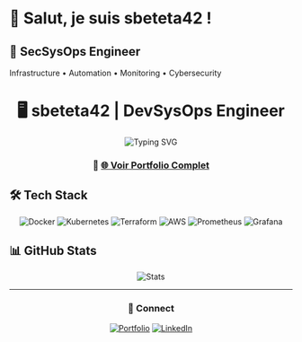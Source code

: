 # 👋 Salut, je suis sbeteta42 !

## 🚀 SecSysOps Engineer 
Infrastructure • Automation • Monitoring • Cybersecurity
<div align="center">

# 🖥️ sbeteta42 | DevSysOps Engineer

<img src="https://readme-typing-svg.herokuapp.com?font=JetBrains+Mono&size=20&duration=3000&pause=1000&color=00FF41&center=true&vCenter=true&width=435&lines=Infrastructure+Automation;CI%2FCD+Pipelines;Monitoring+%26+Observability;Cloud+Architecture" alt="Typing SVG" />

### 🚀 [🌐 Voir Portfolio Complet](https://sbeteta42.github.io/sbeteta42/)

</div>

## 🛠️ Tech Stack

<div align="center">

![Docker](https://img.shields.io/badge/-Docker-2496ED?style=flat-square&logo=docker&logoColor=white)
![Kubernetes](https://img.shields.io/badge/-Kubernetes-326CE5?style=flat-square&logo=kubernetes&logoColor=white)
![Terraform](https://img.shields.io/badge/-Terraform-623CE4?style=flat-square&logo=terraform&logoColor=white)
![AWS](https://img.shields.io/badge/-AWS-232F3E?style=flat-square&logo=amazon-aws&logoColor=white)
![Prometheus](https://img.shields.io/badge/-Prometheus-E6522C?style=flat-square&logo=prometheus&logoColor=white)
![Grafana](https://img.shields.io/badge/-Grafana-F46800?style=flat-square&logo=grafana&logoColor=white)

</div>

## 📊 GitHub Stats

<div align="center">

![Stats](https://github-readme-stats.vercel.app/api?username=sbeteta42&show_icons=true&theme=radical&hide_border=true)

</div>

---

<div align="center">

### 🔗 Connect

[![Portfolio](https://img.shields.io/badge/Portfolio-00FF41?style=for-the-badge&logo=About.me&logoColor=black)](https://sbeteta42.github.io/sbeteta42/)
[![LinkedIn](https://img.shields.io/badge/LinkedIn-0077B5?style=for-the-badge&logo=linkedin&logoColor=white)](https://linkedin.com/in/votre-profil)

</div>

